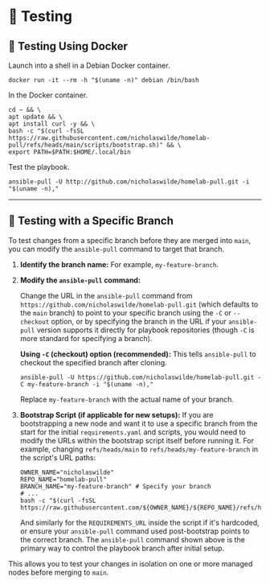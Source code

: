 # :test_tube: Testing

## :whale2: Testing Using Docker

Launch into a shell in a Debian Docker container.

```shell
docker run -it --rm -h "$(uname -n)" debian /bin/bash
```

In the Docker container.

```shell
cd ~ && \
apt update && \
apt install curl -y && \
bash -c "$(curl -fsSL https://raw.githubusercontent.com/nicholaswilde/homelab-pull/refs/heads/main/scripts/bootstrap.sh)" && \
export PATH=$PATH:$HOME/.local/bin
```

Test the playbook.

```shell
ansible-pull -U http://github.com/nicholaswilde/homelab-pull.git -i "$(uname -n),"
```

---

## :test_tube: Testing with a Specific Branch

To test changes from a specific branch before they are merged into `main`, you can modify the `ansible-pull` command to
target that branch.

1.  **Identify the branch name:** For example, `my-feature-branch`.

2.  **Modify the `ansible-pull` command:**

    Change the URL in the `ansible-pull` command from `https://github.com/nicholaswilde/homelab-pull.git` (which
    defaults to the `main` branch) to point to your specific branch using the `-C` or `--checkout` option, or by
    specifying the branch in the URL if your `ansible-pull` version supports it directly for playbook
    repositories (though `-C` is more standard for specifying a branch).

    **Using `-C` (checkout) option (recommended):**
    This tells `ansible-pull` to checkout the specified branch after cloning.

    ```shell
    ansible-pull -U https://github.com/nicholaswilde/homelab-pull.git -C my-feature-branch -i "$(uname -n),"
    ```

    Replace `my-feature-branch` with the actual name of your branch.

3.  **Bootstrap Script (if applicable for new setups):**
    If you are bootstrapping a new node and want it to use a specific branch from the start for the initial
    `requirements.yaml` and scripts, you would need to modify the URLs within the bootstrap script itself before
    running it. For example, changing `refs/heads/main` to `refs/heads/my-feature-branch` in the script's URL paths:

    ```shell
    OWNER_NAME="nicholaswilde"
    REPO_NAME="homelab-pull"
    BRANCH_NAME="my-feature-branch" # Specify your branch
    # ...
    bash -c "$(curl -fsSL https://raw.githubusercontent.com/${OWNER_NAME}/${REPO_NAME}/refs/heads/${BRANCH_NAME}/scripts/bootstrap.sh)"
    ```
    And similarly for the `REQUIREMENTS_URL` inside the script if it's hardcoded, or ensure your `ansible-pull` command
    used post-bootstrap points to the correct branch. The `ansible-pull` command shown above is the primary way to
    control the playbook branch after initial setup.

This allows you to test your changes in isolation on one or more managed nodes before merging to `main`.
